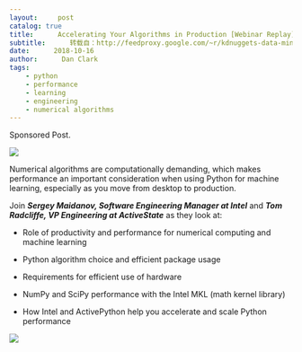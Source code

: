 ```yaml
---
layout:     post
catalog: true
title:      Accelerating Your Algorithms in Production [Webinar Replay]
subtitle:      转载自：http://feedproxy.google.com/~r/kdnuggets-data-mining-analytics/~3/ysplAJyMXOw/accelerating-algorithms-production-webinar-replay.html
date:      2018-10-16
author:      Dan Clark
tags:
    - python
    - performance
    - learning
    - engineering
    - numerical algorithms
---
```


Sponsored Post.

![](http://feedproxy.google.com/images/activestate-accelerating-algos-webinar-600.jpg)


Numerical algorithms are computationally demanding, which makes performance an important consideration when using Python for machine learning, especially as you move from desktop to production.

Join ***Sergey Maidanov, Software Engineering Manager at Intel*** and ***Tom Radcliffe, VP Engineering at ActiveState*** as they look at:

- Role of productivity and performance for numerical computing and machine learning

- Python algorithm choice and efficient package usage

- Requirements for efficient use of hardware

- NumPy and SciPy performance with the Intel MKL (math kernel library)

- How Intel and ActivePython help you accelerate and scale Python performance


![](https://www.kdnuggets.com/wp-content/uploads/watch-now-button-160px.png)

